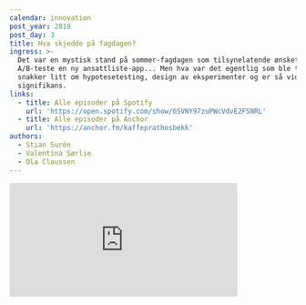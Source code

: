 ```yaml
---
calendar: innovation
post_year: 2019
post_day: 3
title: Hva skjedde på fagdagen?
ingress: >-
  Det var en mystisk stand på sommer-fagdagen som tilsynelatende ønsket å
  A/B-teste en ny ansattliste-app... Men hva var det egentlig som ble testet? Vi
  snakker litt om hypotesetesting, design av eksperimenter og er så vidt innom
  signifikans.
links:
  - title: Alle episoder på Spotify
    url: 'https://open.spotify.com/show/6SVNY97zuPWcVdvE2FSNRL'
  - title: Alle episoder på Anchor
    url: 'https://anchor.fm/kaffeprathosbekk'
authors:
  - Stian Surén
  - Valentina Sørlie
  - Ola Claussen
---
```

<iframe src="https://anchor.fm/kaffeprathosbekk/embed/episodes/--e94rjg" height="200px" width="400px" frameborder="0" scrolling="no"></iframe>
